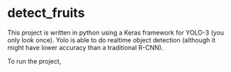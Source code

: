 # detect_fruits

This project is written in python using a Keras framework for YOLO-3 (you only look once). Yolo is able to do realtime object detection (although it might have lower accuracy than a traditional R-CNN).

To run the project, 
